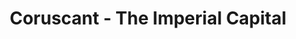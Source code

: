 ---
mission_id: ryan
editorsChoice:
title: "Coruscant - The Imperial Capital"
authors: 
    - "Ryan Bickhart"
date:
filename: "ryan.zip"
description: "Kyle Katarn has been tasked with retrieving the plans for the deployment of the Imperial Fleet from the military headquarters building on Coruscant. You will then need to take them to the Imperial Security Agency in order to decode the data before escaping the planet."
cover: 
levelReplaced:	SECBASE
difficulty: no
bm:	no
fme: no
wax: no
three_do: no
voc: no
gmd: no
vue: yes
lfd: no
base: "New level from scratch" 
editors: "WDFUSE 2.00"

---